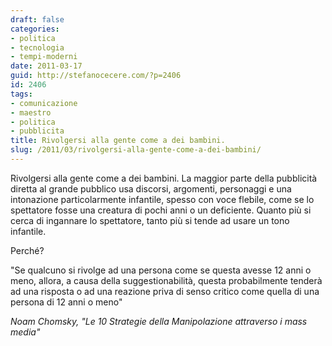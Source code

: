 ```yaml
---
draft: false
categories:
- politica
- tecnologia
- tempi-moderni
date: 2011-03-17
guid: http://stefanocecere.com/?p=2406
id: 2406
tags:
- comunicazione
- maestro
- politica
- pubblicita
title: Rivolgersi alla gente come a dei bambini.
slug: /2011/03/rivolgersi-alla-gente-come-a-dei-bambini/
---
```


Rivolgersi alla gente come a dei bambini. La maggior parte della pubblicità diretta al grande pubblico usa discorsi, argomenti, personaggi e una intonazione particolarmente infantile, spesso con voce flebile, come se lo spettatore fosse una creatura di pochi anni o un deficiente. Quanto più si cerca di ingannare lo spettatore, tanto più si tende ad usare un tono infantile.

Perché?

"Se qualcuno si rivolge ad una persona come se questa avesse 12 anni o meno, allora, a causa della suggestionabilità, questa probabilmente tenderà ad una risposta o ad una reazione priva di senso critico come quella di una persona di 12 anni o meno"

_Noam Chomsky, "Le 10 Strategie della Manipolazione attraverso i mass media"_